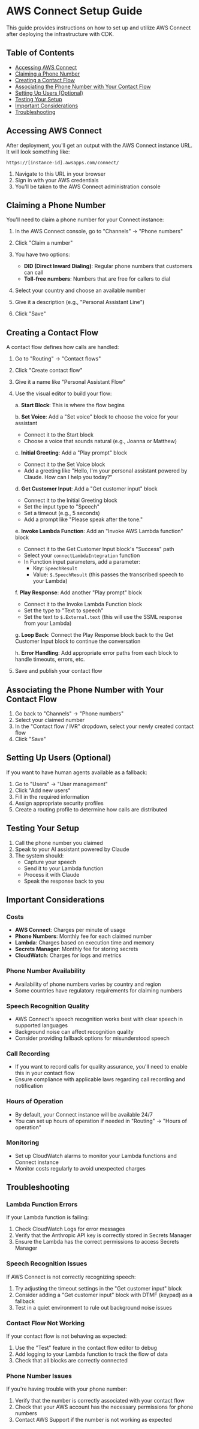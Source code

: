 # AWS Connect Setup Guide

This guide provides instructions on how to set up and utilize AWS Connect after deploying the infrastructure with CDK.

## Table of Contents

- [Accessing AWS Connect](#accessing-aws-connect)
- [Claiming a Phone Number](#claiming-a-phone-number)
- [Creating a Contact Flow](#creating-a-contact-flow)
- [Associating the Phone Number with Your Contact Flow](#associating-the-phone-number-with-your-contact-flow)
- [Setting Up Users (Optional)](#setting-up-users-optional)
- [Testing Your Setup](#testing-your-setup)
- [Important Considerations](#important-considerations)
- [Troubleshooting](#troubleshooting)

## Accessing AWS Connect

After deployment, you'll get an output with the AWS Connect instance URL. It will look something like:
```
https://[instance-id].awsapps.com/connect/
```

1. Navigate to this URL in your browser
2. Sign in with your AWS credentials
3. You'll be taken to the AWS Connect administration console

## Claiming a Phone Number

You'll need to claim a phone number for your Connect instance:

1. In the AWS Connect console, go to "Channels" → "Phone numbers"
2. Click "Claim a number"
3. You have two options:
   - **DID (Direct Inward Dialing)**: Regular phone numbers that customers can call
   - **Toll-free numbers**: Numbers that are free for callers to dial

4. Select your country and choose an available number
5. Give it a description (e.g., "Personal Assistant Line")
6. Click "Save"

## Creating a Contact Flow

A contact flow defines how calls are handled:

1. Go to "Routing" → "Contact flows"
2. Click "Create contact flow"
3. Give it a name like "Personal Assistant Flow"
4. Use the visual editor to build your flow:

   a. **Start Block**: This is where the flow begins
   
   b. **Set Voice**: Add a "Set voice" block to choose the voice for your assistant
      - Connect it to the Start block
      - Choose a voice that sounds natural (e.g., Joanna or Matthew)
      
   c. **Initial Greeting**: Add a "Play prompt" block
      - Connect it to the Set Voice block
      - Add a greeting like "Hello, I'm your personal assistant powered by Claude. How can I help you today?"
      
   d. **Get Customer Input**: Add a "Get customer input" block
      - Connect it to the Initial Greeting block
      - Set the input type to "Speech"
      - Set a timeout (e.g., 5 seconds)
      - Add a prompt like "Please speak after the tone."
      
   e. **Invoke Lambda Function**: Add an "Invoke AWS Lambda function" block
      - Connect it to the Get Customer Input block's "Success" path
      - Select your `connectLambdaIntegration` function
      - In Function input parameters, add a parameter:
        - Key: `SpeechResult`
        - Value: `$.SpeechResult` (this passes the transcribed speech to your Lambda)
      
   f. **Play Response**: Add another "Play prompt" block
      - Connect it to the Invoke Lambda Function block
      - Set the type to "Text to speech"
      - Set the text to `$.External.text` (this will use the SSML response from your Lambda)
      
   g. **Loop Back**: Connect the Play Response block back to the Get Customer Input block to continue the conversation
   
   h. **Error Handling**: Add appropriate error paths from each block to handle timeouts, errors, etc.

5. Save and publish your contact flow

## Associating the Phone Number with Your Contact Flow

1. Go back to "Channels" → "Phone numbers"
2. Select your claimed number
3. In the "Contact flow / IVR" dropdown, select your newly created contact flow
4. Click "Save"

## Setting Up Users (Optional)

If you want to have human agents available as a fallback:

1. Go to "Users" → "User management"
2. Click "Add new users"
3. Fill in the required information
4. Assign appropriate security profiles
5. Create a routing profile to determine how calls are distributed

## Testing Your Setup

1. Call the phone number you claimed
2. Speak to your AI assistant powered by Claude
3. The system should:
   - Capture your speech
   - Send it to your Lambda function
   - Process it with Claude
   - Speak the response back to you

## Important Considerations

### Costs

- **AWS Connect**: Charges per minute of usage
- **Phone Numbers**: Monthly fee for each claimed number
- **Lambda**: Charges based on execution time and memory
- **Secrets Manager**: Monthly fee for storing secrets
- **CloudWatch**: Charges for logs and metrics

### Phone Number Availability

- Availability of phone numbers varies by country and region
- Some countries have regulatory requirements for claiming numbers

### Speech Recognition Quality

- AWS Connect's speech recognition works best with clear speech in supported languages
- Background noise can affect recognition quality
- Consider providing fallback options for misunderstood speech

### Call Recording

- If you want to record calls for quality assurance, you'll need to enable this in your contact flow
- Ensure compliance with applicable laws regarding call recording and notification

### Hours of Operation

- By default, your Connect instance will be available 24/7
- You can set up hours of operation if needed in "Routing" → "Hours of operation"

### Monitoring

- Set up CloudWatch alarms to monitor your Lambda functions and Connect instance
- Monitor costs regularly to avoid unexpected charges

## Troubleshooting

### Lambda Function Errors

If your Lambda function is failing:

1. Check CloudWatch Logs for error messages
2. Verify that the Anthropic API key is correctly stored in Secrets Manager
3. Ensure the Lambda has the correct permissions to access Secrets Manager

### Speech Recognition Issues

If AWS Connect is not correctly recognizing speech:

1. Try adjusting the timeout settings in the "Get customer input" block
2. Consider adding a "Get customer input" block with DTMF (keypad) as a fallback
3. Test in a quiet environment to rule out background noise issues

### Contact Flow Not Working

If your contact flow is not behaving as expected:

1. Use the "Test" feature in the contact flow editor to debug
2. Add logging to your Lambda function to track the flow of data
3. Check that all blocks are correctly connected

### Phone Number Issues

If you're having trouble with your phone number:

1. Verify that the number is correctly associated with your contact flow
2. Check that your AWS account has the necessary permissions for phone numbers
3. Contact AWS Support if the number is not working as expected 